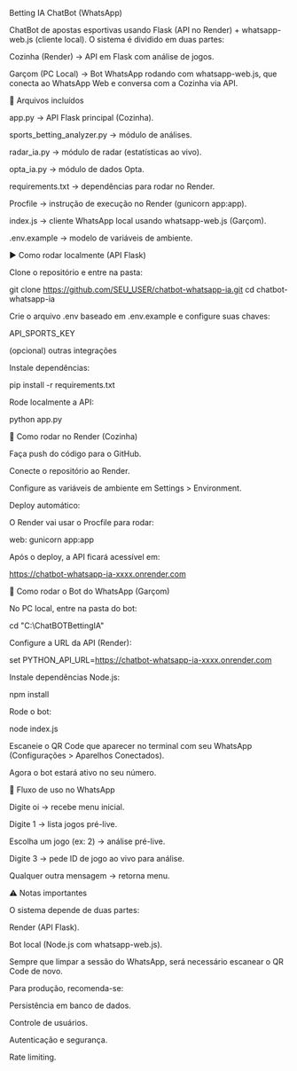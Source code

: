 Betting IA ChatBot (WhatsApp)

ChatBot de apostas esportivas usando Flask (API no Render) + whatsapp-web.js (cliente local).
O sistema é dividido em duas partes:

Cozinha (Render) → API em Flask com análise de jogos.

Garçom (PC Local) → Bot WhatsApp rodando com whatsapp-web.js, que conecta ao WhatsApp Web e conversa com a Cozinha via API.

📂 Arquivos incluídos

app.py → API Flask principal (Cozinha).

sports_betting_analyzer.py → módulo de análises.

radar_ia.py → módulo de radar (estatísticas ao vivo).

opta_ia.py → módulo de dados Opta.

requirements.txt → dependências para rodar no Render.

Procfile → instrução de execução no Render (gunicorn app:app).

index.js → cliente WhatsApp local usando whatsapp-web.js (Garçom).

.env.example → modelo de variáveis de ambiente.

▶️ Como rodar localmente (API Flask)

Clone o repositório e entre na pasta:

git clone https://github.com/SEU_USER/chatbot-whatsapp-ia.git
cd chatbot-whatsapp-ia


Crie o arquivo .env baseado em .env.example e configure suas chaves:

API_SPORTS_KEY

(opcional) outras integrações

Instale dependências:

pip install -r requirements.txt


Rode localmente a API:

python app.py

🚀 Como rodar no Render (Cozinha)

Faça push do código para o GitHub.

Conecte o repositório ao Render.

Configure as variáveis de ambiente em Settings > Environment.

Deploy automático:

O Render vai usar o Procfile para rodar:

web: gunicorn app:app


Após o deploy, a API ficará acessível em:

https://chatbot-whatsapp-ia-xxxx.onrender.com

🤖 Como rodar o Bot do WhatsApp (Garçom)

No PC local, entre na pasta do bot:

cd "C:\ChatBOTBettingIA"


Configure a URL da API (Render):

set PYTHON_API_URL=https://chatbot-whatsapp-ia-xxxx.onrender.com


Instale dependências Node.js:

npm install


Rode o bot:

node index.js


Escaneie o QR Code que aparecer no terminal com seu WhatsApp (Configurações > Aparelhos Conectados).

Agora o bot estará ativo no seu número.

📝 Fluxo de uso no WhatsApp

Digite oi → recebe menu inicial.

Digite 1 → lista jogos pré-live.

Escolha um jogo (ex: 2) → análise pré-live.

Digite 3 → pede ID de jogo ao vivo para análise.

Qualquer outra mensagem → retorna menu.

⚠️ Notas importantes

O sistema depende de duas partes:

Render (API Flask).

Bot local (Node.js com whatsapp-web.js).

Sempre que limpar a sessão do WhatsApp, será necessário escanear o QR Code de novo.

Para produção, recomenda-se:

Persistência em banco de dados.

Controle de usuários.

Autenticação e segurança.

Rate limiting.

